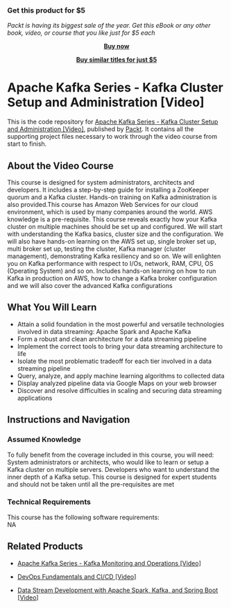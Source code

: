 
### Get this product for $5

<i>Packt is having its biggest sale of the year. Get this eBook or any other book, video, or course that you like just for $5 each</i>


<b><p align='center'>[Buy now](https://packt.link/9781789346534)</p></b>


<b><p align='center'>[Buy similar titles for just $5](https://subscription.packtpub.com/search)</p></b>


# Apache Kafka Series - Kafka Cluster Setup and Administration [Video]
This is the code repository for [Apache Kafka Series - Kafka Cluster Setup and Administration [Video]](https://www.packtpub.com/application-development/data-stream-development-apache-spark-kafka-and-spring-boot-video?utm_source=github&utm_medium=repository&utm_campaign=9781789539585), published by [Packt](https://www.packtpub.com/?utm_source=github). It contains all the supporting project files necessary to work through the video course from start to finish.
## About the Video Course
This course is designed for system administrators, architects and developers. It includes a step-by-step guide for installing a ZooKeeper quorum and a Kafka cluster. Hands-on training on Kafka administration is also provided.This course has Amazon Web Services for our cloud environment, which is used by many companies around the world. AWS knowledge is a pre-requisite. This course reveals exactly how your Kafka cluster on multiple machines should be set up and configured. We will start with understanding the Kafka basics, cluster size and the configuration. We will also have hands-on learning on the AWS set up, single broker set up, multi broker set up, testing the cluster, Kafka manager (cluster management), demonstrating Kafka resiliency and so on. We will enlighten you on Kafka performance with respect to I/Os, network, RAM, CPU, OS (Operating System) and so on. Includes hands-on learning on how to run Kafka in production on AWS, how to change a Kafka broker configuration and we will also cover the advanced Kafka configurations

<H2>What You Will Learn</H2>
<DIV class=book-info-will-learn-text>
<UL>
<LI>Attain a solid foundation in the most powerful and versatile technologies involved in data streaming: Apache Spark and Apache Kafka 
<LI>Form a robust and clean architecture for a data streaming pipeline 
<LI>Implement the correct tools to bring your data streaming architecture to life 
<LI>Isolate the most problematic tradeoff for each tier involved in a data streaming pipeline 
<LI>Query, analyze, and apply machine learning algorithms to collected data 
<LI>Display analyzed pipeline data via Google Maps on your web browser 
<LI>Discover and resolve difficulties in scaling and securing data streaming applications </LI></UL></DIV>

## Instructions and Navigation
### Assumed Knowledge
To fully benefit from the coverage included in this course, you will need:<br/>
System administrators or architects, who would like to learn or setup a Kafka cluster on multiple servers. Developers who want to understand the inner depth of a Kafka setup. This course is designed for expert students and should not be taken until all the pre-requisites are met
### Technical Requirements
This course has the following software requirements:<br/>
NA

## Related Products
* [Apache Kafka Series - Kafka Monitoring and Operations [Video]](https://www.packtpub.com/application-development/data-stream-development-apache-spark-kafka-and-spring-boot-video?utm_source=github&utm_medium=repository&utm_campaign=9781789539585)

* [DevOps Fundamentals and CI/CD [Video]](https://www.packtpub.com/application-development/data-stream-development-apache-spark-kafka-and-spring-boot-video?utm_source=github&utm_medium=repository&utm_campaign=9781789539585)

* [Data Stream Development with Apache Spark, Kafka, and Spring Boot [Video]](https://www.packtpub.com/application-development/data-stream-development-apache-spark-kafka-and-spring-boot-video?utm_source=github&utm_medium=repository&utm_campaign=9781789539585)

